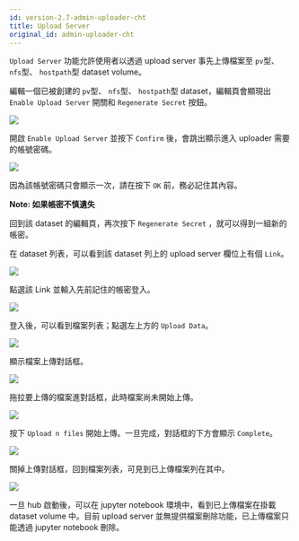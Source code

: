 ```yaml
---
id: version-2.7-admin-uploader-cht
title: Upload Server
original_id: admin-uploader-cht
---
```


`Upload Server` 功能允許使用者以透過 upload server 事先上傳檔案至 `pv`型、 `nfs`型、 `hostpath`型 dataset volume。

編輯一個已被創建的 `pv`型、 `nfs`型、 `hostpath`型 dataset，編輯頁會顯現出 `Enable Upload Server` 開關和 `Regenerate Secret` 按鈕。

![](assets/dataset_pv_v2_upload_server.png)

開啟 `Enable Upload Server` 並按下 `Confirm` 後，會跳出顯示進入 uploader 需要的帳號密碼。

![](assets/dataset_pv_v2_credential.png)

因為該帳號密碼只會顯示一次，請在按下 `OK` 前，務必記住其內容。

**Note: 如果帳密不慎遺失**

回到該 dataset 的編輯頁，再次按下 `Regenerate Secret` ，就可以得到一組新的帳密。

在 dataset 列表，可以看到該 dataset 列上的 upload server 欄位上有個 `Link`。

![](assets/dataset_pv_v2_upload_server_enable.png)

點選該 Link 並輸入先前記住的帳密登入。

![](assets/dataset_pv_v2_upload_server_login2.png)

登入後，可以看到檔案列表；點選左上方的 `Upload Data`。

![](assets/dataset_pv_v2_file_manager_upload.png)

顯示檔案上傳對話框。

![](assets/dataset_pv_v2_upload_dialogue.png)

拖拉要上傳的檔案進對話框，此時檔案尚未開始上傳。

![](assets/dataset_pv_v2_drag_file.png)

按下 `Upload n files` 開始上傳。一旦完成，對話框的下方會顯示 `Complete`。

![](assets/dataset_pv_v2_upload_button.png)

關掉上傳對話框，回到檔案列表，可見到已上傳檔案列在其中。

![](assets/dataset_pv_v2_file_uploaded.png)

一旦 hub 啟動後，可以在 jupyter notebook 環境中，看到已上傳檔案在掛載 dataset volume 中。目前 upload server 並無提供檔案刪除功能，已上傳檔案只能透過 jupyter notebook 刪除。